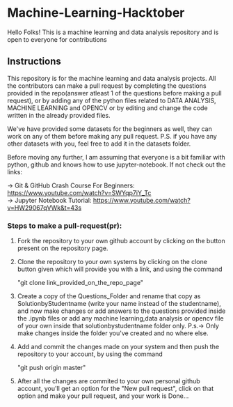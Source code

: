 # Machine-Learning-Hacktober
Hello Folks!
This is a machine learning and data analysis repository and is open to everyone for contributions

## Instructions
This repository is for the machine learning and data analysis projects. All the contributors can make a pull request by completing the questions provided in the repo(answer atleast 1 of the questions before making a pull request), or by adding any of the python files related to DATA ANALYSIS, MACHINE LEARNING and OPENCV or by editing and change the code written in the already provided files.

We've have provided some datasets for the beginners as well, they can work on any of them before making any pull request. 
P.S. if you have any other datasets with you, feel free to add it in the datasets folder.

Before moving any further, I am assuming that everyone is a bit familiar with python, github and knows how to use jupyter-notebook.
If not check out the links:

-> Git & GitHub Crash Course For Beginners: https://www.youtube.com/watch?v=SWYqp7iY_Tc                                                 
-> Jupyter Notebook Tutorial: https://www.youtube.com/watch?v=HW29067qVWk&t=43s

### Steps to make a pull-request(pr): 
1) Fork the repository to your own github account by clicking on the button present on the repository page.
2) Clone the repository to your own systems by clicking on the clone button given which will provide you with a link, and using the command
   
   "git clone link_provided_on_the_repo_page"
3) Create a copy of the Questions_Folder and rename that copy as SolutionbyStudentname (write your name instead of the studentname), and now make changes or add answers to the questions provided inside the .ipynb files or add any machine learning,data analysis or opencv file of your own inside that solutionbystudentname folder only. 
P.s.-> Only make changes inside the folder you've created and no where else.
4) Add and commit the changes made on your system and then push the repository to your account, by using the command
  
   "git push origin master"

5) After all the changes are commited to your own personal github account, you'll get an option for the "New pull request", click on that option and make your pull request, and your work is Done...
